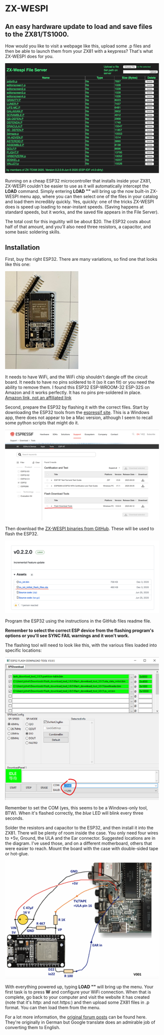 # ZX-WESPI
## An easy hardware update to load and save files to the ZX81/TS1000.

How would you like to visit a webpage like this, upload some .p files and then be able to launch them from your ZX81 with a keypress? That's what ZX-WESPI does for you.

![](wespi4.png)

Running on a cheap ESP32 microcontroller that installs inside your ZX81, ZX-WESPI couldn't be easier to use as it will automatically intercept the **LOAD** command. Simply entering **LOAD ""** will bring up the now built-in ZX-WESPI menu app, where you can then select one of the files in your catalog and load them incredibly quickly. Yes, quickly: one of the tricks ZX-WESPI does is speed up loading to near-instant speeds. (Saving happens at standard speeds, but it  works, and the saved file appears in the File Server).

The total cost for this inguitity will be about $20. The ESP32 costs about half of that amount, and you'll also need three resistors, a capacitor, and some basic soldering skills.


## Installation

First, buy the right ESP32. There are many variations, so find one that looks like this one: 

![](wespi6.png)

It needs to have WiFi, and the WiFi chip shouldn't dangle off the circuit board. It needs to have no pins soldered to it (so it can fit) or you need the ability to remove them. I found this ESP32 ESP-WROOM-32 ESP-32S on Amazon and it works perfectly. It has no pins pre-soldered in place. [Amazon link, not an affiliated link](https://www.amazon.com/dp/B09FX24PJ4)

Second, prepare the ESP32 by flashing it with the correct files. Start by downloading the ESP32 tools from the [espressif site](https://www-espressif-com.translate.goog/en/support/download/other-tools). This is a Windows app, there does not appear to be a Mac version, although I seem to recall some python scripts that might do it.

![](wespi1.png)

Then download the [ZX-WESPI binaries from GitHub](https://github.com/holmatic/zx-iot-mi). These will be used to flash the ESP32.

![](wespi5.png)

Program the ESP32 using the instructions in the GitHub files readme file. 

**Remember to select the correct ESP device from the flashing program's options or you'll see SYNC FAIL warnings and it won't work.** 

The flashing tool will need to look like this, with the various files loaded into specific locations:

![](wespi2.png)

Remember to set the COM (yes, this seems to be a Windows-only tool, BTW). When it's flashed correctly, the *blue* LED will blink every three seconds.

Solder the resistors and capacitor to the ESP32, and then install it into the ZX81. There will be plenty of room inside the case. You only need four wires to +5v, Ground, the ULA and the Ear connector. Suggested locations are in the diagram. I've used those, and on a different motherboard, others that were easier to reach. Mount the board with the case with double-sided tape or hot-glue.

![](wespi3.png)

With everything powered up, typing **LOAD ""** will bring up the menu. Your first task is to press **W** and configure your WiFi connection. When that is complete, go back to your computer and visit the website it has created (note that it's *http:* and not *https:*) and then upload some ZX81 files in .p format. You can then load them from the menu. 

For a lot more information, the [original forum posts](https://forum-tlienhard-com.translate.goog/phpBB3/viewtopic.php?f=2&t=3360&_x_tr_sl=de&_x_tr_tl=en&_x_tr_hl=en-US) can be found here. They're originally in German but Google translate does an admirable job of converting them to English.







